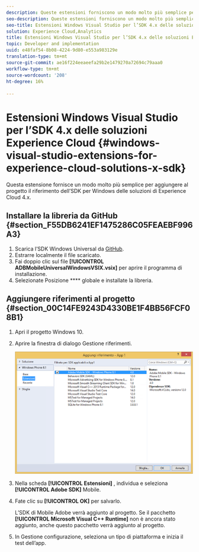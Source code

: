```yaml
---
description: Queste estensioni forniscono un modo molto più semplice per aggiungere al progetto il riferimento  SDK per Windows 4.x per soluzioni di Experience Cloud.
seo-description: Queste estensioni forniscono un modo molto più semplice per aggiungere al progetto il riferimento  SDK per Windows 4.x per soluzioni di Experience Cloud.
seo-title: Estensioni Windows Visual Studio per l’SDK 4.x delle soluzioni Experience Cloud
solution: Experience Cloud,Analytics
title: Estensioni Windows Visual Studio per l’SDK 4.x delle soluzioni Experience Cloud
topic: Developer and implementation
uuid: e48faf54-8b08-4224-9d80-e553a983129e
translation-type: tm+mt
source-git-commit: ae16f224eeaeefa29b2e1479270a72694c79aaa0
workflow-type: tm+mt
source-wordcount: '208'
ht-degree: 16%

---
```



# Estensioni Windows Visual Studio per l’SDK 4.x delle soluzioni Experience Cloud {#windows-visual-studio-extensions-for-experience-cloud-solutions-x-sdk}

Questa estensione fornisce un modo molto più semplice per aggiungere al progetto il riferimento dell’SDK per Windows delle soluzioni di Experience Cloud  4.x.

## Installare la libreria da GitHub {#section_F55DB6241EF1475286C05FEAEBF996A3}

1. Scarica l’SDK Windows Universal da [GitHub](https://github.com/Adobe-Marketing-Cloud/mobile-services/releases).
1. Estrarre localmente il file scaricato.
1. Fai doppio clic sul file **[!UICONTROL ADBMobileUniversalWindowsVSIX.vsix]** per aprire il programma di installazione.
1. Selezionate Posizione **** globale e installate la libreria.

## Aggiungere riferimenti al progetto {#section_00C14FE9243D4330BE1F4BB56FCF08B1}

1. Apri il progetto Windows 10.
1. Aprire la finestra di dialogo Gestione riferimenti.

   ![](assets/ref_manager.png)

1. Nella scheda **[!UICONTROL Estensioni]** , individua e seleziona **[!UICONTROL Adobe SDK]** Mobile.
1. Fate clic su **[!UICONTROL OK]** per salvarlo.

   L’SDK di Mobile  Adobe verrà aggiunto al progetto. Se il pacchetto **[!UICONTROL Microsoft Visual C++ Runtime]** non è ancora stato aggiunto, anche questo pacchetto verrà aggiunto al progetto.

1. In Gestione configurazione, seleziona un tipo di piattaforma e inizia il test dell’app.

